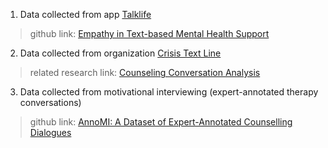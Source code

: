 1. Data collected from app [Talklife](https://www.talklife.com/)
>github link: [Empathy in Text-based Mental Health Support](https://github.com/behavioral-data/Empathy-Mental-Health)
2. Data collected from organization [Crisis Text Line](https://www.crisistextline.org/data-philosophy/)
> related research link: [Counseling Conversation Analysis](http://snap.stanford.edu/counseling/#access)
3. Data collected from motivational interviewing (expert-annotated therapy conversations)
> github link: [AnnoMI: A Dataset of Expert-Annotated Counselling Dialogues](https://github.com/uccollab/annomi)
